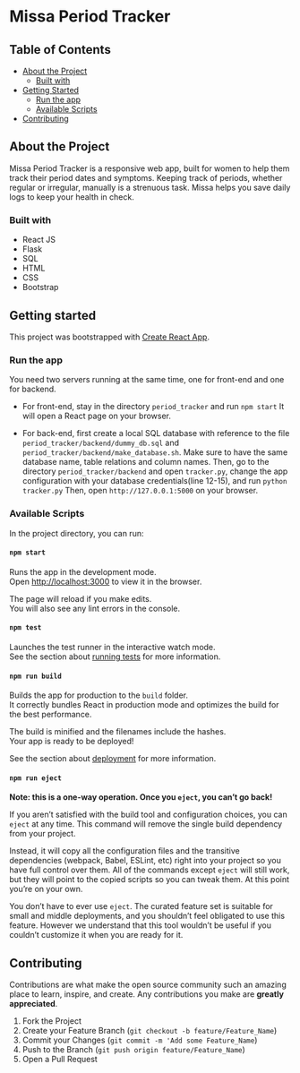 # Missa Period Tracker

## Table of Contents

* [About the Project](#about-the-project)
    * [Built with](#built-with)
* [Getting Started](#getting-started)
    * [Run the app](#run-the-app)    
    * [Available Scripts](#available-scripts)
* [Contributing](#contributing)

## About the Project

Missa Period Tracker is a responsive web app, built for women to help them track their period dates and symptoms. Keeping track of periods, whether regular or irregular, manually is a strenuous task. Missa helps you save daily logs to keep your health in check.

### Built with
* React JS
* Flask
* SQL
* HTML
* CSS
* Bootstrap

## Getting started

This project was bootstrapped with [Create React App](https://github.com/facebook/create-react-app).

### Run the app

You need two servers running at the same time, one for front-end and one for backend.

* For front-end, stay in the directory `period_tracker` and run
``` npm start ```
It will open a React page on your browser. 

* For back-end, first create a local SQL database with reference to the file `period_tracker/backend/dummy_db.sql` and `period_tracker/backend/make_database.sh`. Make sure to have the same database name, table relations and column names. Then, go to the directory `period_tracker/backend` and open ```tracker.py```, change the app configuration with your database credentials(line 12-15), and run
```python tracker.py```
Then, open `http://127.0.0.1:5000` on your browser.


### Available Scripts

In the project directory, you can run:

#### `npm start`

Runs the app in the development mode.\
Open [http://localhost:3000](http://localhost:3000) to view it in the browser.

The page will reload if you make edits.\
You will also see any lint errors in the console.

#### `npm test`

Launches the test runner in the interactive watch mode.\
See the section about [running tests](https://facebook.github.io/create-react-app/docs/running-tests) for more information.

#### `npm run build`

Builds the app for production to the `build` folder.\
It correctly bundles React in production mode and optimizes the build for the best performance.

The build is minified and the filenames include the hashes.\
Your app is ready to be deployed!

See the section about [deployment](https://facebook.github.io/create-react-app/docs/deployment) for more information.

#### `npm run eject`

**Note: this is a one-way operation. Once you `eject`, you can’t go back!**

If you aren’t satisfied with the build tool and configuration choices, you can `eject` at any time. This command will remove the single build dependency from your project.

Instead, it will copy all the configuration files and the transitive dependencies (webpack, Babel, ESLint, etc) right into your project so you have full control over them. All of the commands except `eject` will still work, but they will point to the copied scripts so you can tweak them. At this point you’re on your own.

You don’t have to ever use `eject`. The curated feature set is suitable for small and middle deployments, and you shouldn’t feel obligated to use this feature. However we understand that this tool wouldn’t be useful if you couldn’t customize it when you are ready for it.


## Contributing

Contributions are what make the open source community such an amazing place to learn, inspire, and create. Any contributions you make are **greatly appreciated**.

1. Fork the Project
2. Create your Feature Branch (`git checkout -b feature/Feature_Name`)
3. Commit your Changes (`git commit -m 'Add some Feature_Name`)
4. Push to the Branch (`git push origin feature/Feature_Name`)
5. Open a Pull Request